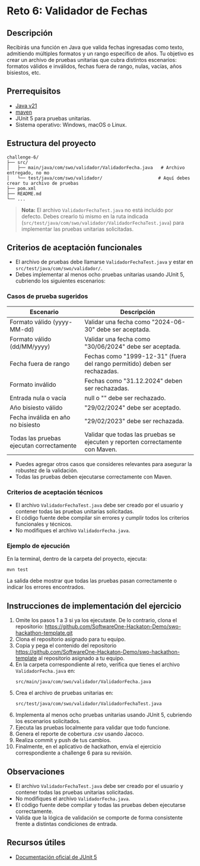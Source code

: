 # Reto 6: Validador de Fechas

## Descripción
Recibirás una función en Java que valida fechas ingresadas como texto, admitiendo múltiples formatos y un rango específico de años. Tu objetivo es crear un archivo de pruebas unitarias que cubra distintos escenarios: formatos válidos e inválidos, fechas fuera de rango, nulas, vacías, años bisiestos, etc.

## Prerrequisitos
- [Java v21](https://www.oracle.com/co/java/technologies/downloads/)
- [maven](https://maven.apache.org/install.html)
- JUnit 5 para pruebas unitarias.
- Sistema operativo: Windows, macOS o Linux.

## Estructura del proyecto
```
challenge-6/
├── src/
│   ├── main/java/com/swo/validador/ValidadorFecha.java   # Archivo entregado, no mo
│   └── test/java/com/swo/validador/                     # Aquí debes crear tu archivo de pruebas
├── pom.xml
├── README.md
└── ...
```

> **Nota:** El archivo `ValidadorFechaTest.java` no está incluido por defecto. Debes crearlo tú mismo en la ruta indicada (`src/test/java/com/swo/validador/ValidadorFechaTest.java`) para implementar las pruebas unitarias solicitadas.

## Criterios de aceptación funcionales
- El archivo de pruebas debe llamarse `ValidadorFechaTest.java` y estar en `src/test/java/com/swo/validador/`.
- Debes implementar al menos ocho pruebas unitarias usando JUnit 5, cubriendo los siguientes escenarios:

### Casos de prueba sugeridos
| Escenario | Descripción |
|-----------|-------------|
| Formato válido (yyyy-MM-dd) | Validar una fecha como "2024-06-30" debe ser aceptada. |
| Formato válido (dd/MM/yyyy) | Validar una fecha como "30/06/2024" debe ser aceptada. |
| Fecha fuera de rango | Fechas como "1999-12-31" (fuera del rango permitido) deben ser rechazadas. |
| Formato inválido | Fechas como "31.12.2024" deben ser rechazadas. |
| Entrada nula o vacía | null o "" debe ser rechazado. |
| Año bisiesto válido | "29/02/2024" debe ser aceptado. |
| Fecha inválida en año no bisiesto | "29/02/2023" debe ser rechazada. |
| Todas las pruebas ejecutan correctamente | Validar que todas las pruebas se ejecuten y reporten correctamente con Maven. |

- Puedes agregar otros casos que consideres relevantes para asegurar la robustez de la validación.
- Todas las pruebas deben ejecutarse correctamente con Maven.

### Criterios de aceptación técnicos
- El archivo `ValidadorFechaTest.java` debe ser creado por el usuario y contener todas las pruebas unitarias solicitadas.
- El código fuente debe compilar sin errores y cumplir todos los criterios funcionales y técnicos.
- No modifiques el archivo `ValidadorFecha.java`.

### Ejemplo de ejecución
En la terminal, dentro de la carpeta del proyecto, ejecuta:
```
mvn test
```
La salida debe mostrar que todas las pruebas pasan correctamente o indicar los errores encontrados.

## Instrucciones de implementación del ejercicio
1. Omite los pasos 1 a 3 si ya los ejecutaste. De lo contrario, clona el repositorio:
   https://github.com/SoftwareOne-Hackaton-Demo/swo-hackathon-template.git
2. Clona el repositorio asignado para tu equipo.
3. Copia y pega el contenido del repositorio https://github.com/SoftwareOne-Hackaton-Demo/swo-hackathon-template al repositorio asignado a tu equipo.
4. En la carpeta correspondiente al reto, verifica que tienes el archivo `ValidadorFecha.java` en:
   ```
   src/main/java/com/swo/validador/ValidadorFecha.java
   ```
5. Crea el archivo de pruebas unitarias en:
   ```
   src/test/java/com/swo/validador/ValidadorFechaTest.java
   ```
6. Implementa al menos ocho pruebas unitarias usando JUnit 5, cubriendo los escenarios solicitados.
7. Ejecuta las pruebas localmente para validar que todo funcione.
8. Genera el reporte de cobertura .csv usando Jacoco.
9. Realiza commit y push de tus cambios.
10. Finalmente, en el aplicativo de hackathon, envía el ejercicio correspondiente a challenge 6 para su revisión.

## Observaciones
- El archivo `ValidadorFechaTest.java` debe ser creado por el usuario y contener todas las pruebas unitarias solicitadas.
- No modifiques el archivo `ValidadorFecha.java`.
- El código fuente debe compilar y todas las pruebas deben ejecutarse correctamente.
- Valida que la lógica de validación se comporte de forma consistente frente a distintas condiciones de entrada.

## Recursos útiles
- [Documentación oficial de JUnit 5](https://junit.org/junit5/)
